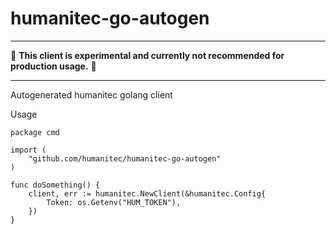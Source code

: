 # humanitec-go-autogen

---

:construction: __This client is experimental and currently not recommended for production usage.__ :construction:

---

Autogenerated humanitec golang client

Usage

```golang
package cmd

import (
	"github.com/humanitec/humanitec-go-autogen"
)

func doSomething() {
	client, err := humanitec.NewClient(&humanitec.Config{
		Token: os.Getenv("HUM_TOKEN"),
	})
}
```
